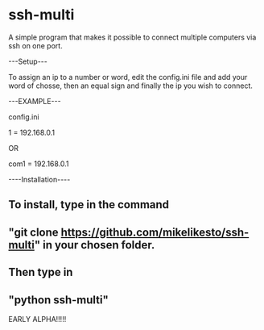 # ssh-multi
A simple program that makes it possible to connect multiple computers via ssh on one port.



---Setup---

To assign an ip to a number or word, edit the config.ini file and add your word of chosse, then an equal sign and finally the ip you wish to connect.

---EXAMPLE---
  
  
  config.ini


  1 = 192.168.0.1

OR

  com1 = 192.168.0.1

----Installation----

To install, type in the command 
------------------
"git clone https://github.com/mikelikesto/ssh-multi" in your chosen folder. 
-----------------
Then type in 
-------------------
"python ssh-multi"
-------------------



EARLY ALPHA!!!!! 
